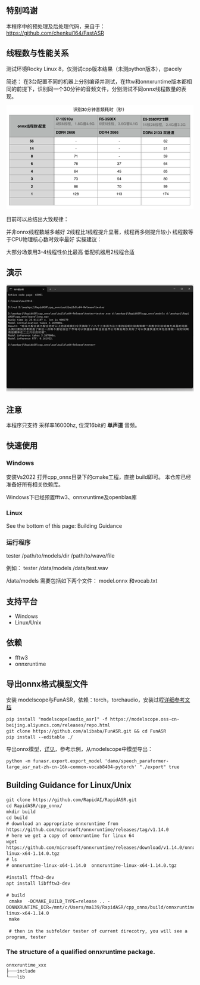 
## 特别鸣谢

本程序中的预处理及后处理代码，来自于：https://github.com/chenkui164/FastASR


## 线程数与性能关系

测试环境Rocky Linux 8，仅测试cpp版本结果（未测python版本），@acely 

简述：
在3台配置不同的机器上分别编译并测试，在fftw和onnxruntime版本都相同的前提下，识别同一个30分钟的音频文件，分别测试不同onnx线程数量的表现。

![线程数关系](images/threadnum.png "Windows ASR")

目前可以总结出大致规律：

并非onnx线程数越多越好
2线程比1线程提升显著，线程再多则提升较小
线程数等于CPU物理核心数时效率最好
实操建议：

大部分场景用3-4线程性价比最高
低配机器用2线程合适



##  演示

![Windows演示](images/demo.png "Windows ASR")

## 注意
本程序只支持 采样率16000hz, 位深16bit的 **单声道** 音频。

## 快速使用

### Windows

 安装Vs2022 打开cpp_onnx目录下的cmake工程，直接 build即可。 本仓库已经准备好所有相关依赖库。

 Windows下已经预置fftw3、onnxruntime及openblas库


### Linux
See the bottom of this page: Building Guidance


###  运行程序

tester  /path/to/models/dir /path/to/wave/file

 例如： tester /data/models  /data/test.wav

/data/models 需要包括如下两个文件： model.onnx 和vocab.txt


## 支持平台
- Windows
- Linux/Unix

## 依赖
- fftw3
- onnxruntime

## 导出onnx格式模型文件
安装 modelscope与FunASR，依赖：torch，torchaudio，安装过程[详细参考文档](https://github.com/alibaba-damo-academy/FunASR/wiki)
```shell
pip install "modelscope[audio_asr]" -f https://modelscope.oss-cn-beijing.aliyuncs.com/releases/repo.html
git clone https://github.com/alibaba/FunASR.git && cd FunASR
pip install --editable ./
```
导出onnx模型，[详见](https://github.com/alibaba-damo-academy/FunASR/tree/main/funasr/export)，参考示例，从modelscope中模型导出：

```
python -m funasr.export.export_model 'damo/speech_paraformer-large_asr_nat-zh-cn-16k-common-vocab8404-pytorch' "./export" true
```

## Building Guidance for Linux/Unix

```
git clone https://github.com/RapidAI/RapidASR.git
cd RapidASR/cpp_onnx/
mkdir build
cd build
# download an appropriate onnxruntime from https://github.com/microsoft/onnxruntime/releases/tag/v1.14.0
# here we get a copy of onnxruntime for linux 64
wget https://github.com/microsoft/onnxruntime/releases/download/v1.14.0/onnxruntime-linux-x64-1.14.0.tgz
# ls
# onnxruntime-linux-x64-1.14.0  onnxruntime-linux-x64-1.14.0.tgz

#install fftw3-dev
apt install libfftw3-dev

# build
 cmake  -DCMAKE_BUILD_TYPE=release .. -DONNXRUNTIME_DIR=/mnt/c/Users/ma139/RapidASR/cpp_onnx/build/onnxruntime-linux-x64-1.14.0
 make

 # then in the subfolder tester of current direcotry, you will see a program, tester

````

### The structure of a qualified onnxruntime package.
```
onnxruntime_xxx
├───include
└───lib
```

